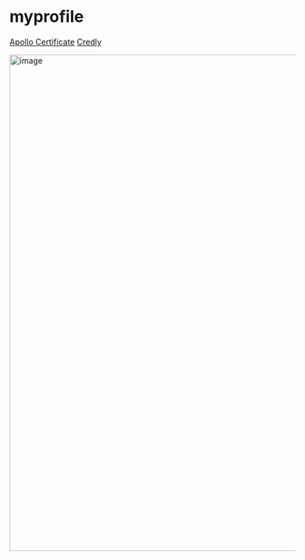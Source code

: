 # myprofile
[Apollo Certificate](https://www.apollographql.com/tutorials/certifications/72311767-84f1-4fbe-8434-f228f6ee4742)
[Credly](https://www.credly.com/users/miguel-mayori.7884526b)

<img width="875" alt="image" src="https://github.com/user-attachments/assets/3337945f-3a06-4253-a7ea-54516a360d86" />

<div data-iframe-width="150" data-iframe-height="270" data-share-badge-id="bdf869e7-1cbf-41e1-9878-9b3fca590e56" data-share-badge-host="https://www.credly.com"></div><script type="text/javascript" async src="//cdn.credly.com/assets/utilities/embed.js"></script>
